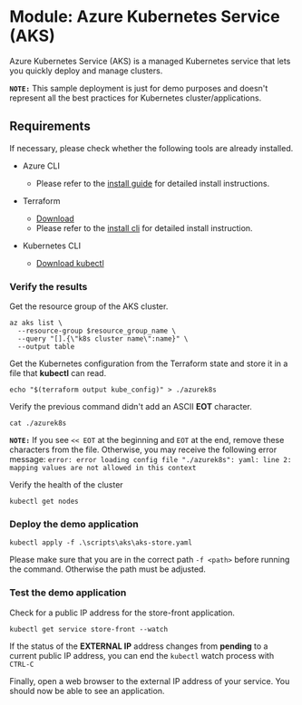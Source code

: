 # Module: Azure Kubernetes Service (AKS)
Azure Kubernetes Service (AKS) is a managed Kubernetes service that lets you quickly deploy and manage clusters.


<b>`NOTE:`</b> This sample deployment is just for demo purposes and doesn't represent all the best practices for Kubernetes cluster/applications.

## Requirements
If necessary, please check whether the following tools are already installed.

- Azure CLI
    - Please refer to the [install guide](https://docs.microsoft.com/cli/azure/install-azure-cli) for detailed install instructions.

- Terraform
    - [Download](https://developer.hashicorp.com/terraform/downloads?product_intent=terraform)
    - Please refer to the [install cli](https://developer.hashicorp.com/terraform/tutorials/azure-get-started/install-cli) for detailed install instruction.

- Kubernetes CLI
    - [Download kubectl](https://kubernetes.io/releases/download/)



### Verify the results
Get the resource group of the AKS cluster.
```azurecli
az aks list \
  --resource-group $resource_group_name \
  --query "[].{\"k8s cluster name\":name}" \
  --output table
```

Get the Kubernetes configuration from the Terraform state and store it in a file that <b>kubectl</b> can read.
```azurecli
echo "$(terraform output kube_config)" > ./azurek8s
```

Verify the previous command didn't add an ASCII <b>EOT</b> character.
```azurecli
cat ./azurek8s
```

<b>`NOTE:`</b> If you see ```<< EOT``` at the beginning and ```EOT``` at the end, remove these characters from the file. Otherwise, you may receive the following error message: ```error: error loading config file "./azurek8s": yaml: line 2: mapping values are not allowed in this context```

Verify the health of the cluster
```azurecli
kubectl get nodes
```


### Deploy the demo application
```azurecli
kubectl apply -f .\scripts\aks\aks-store.yaml
```
Please make sure that you are in the correct path ```-f <path>``` before running the command. Otherwise the path must be adjusted.

### Test the demo application
Check for a public IP address for the store-front application.
```azurecli
kubectl get service store-front --watch
```

If the status of the <b>EXTERNAL IP</b> address changes from <b>pending</b> to a current public IP address, you can end the ```kubectl``` watch process with ```CTRL-C```

Finally, open a web browser to the external IP address of your service. You should now be able to see an application.